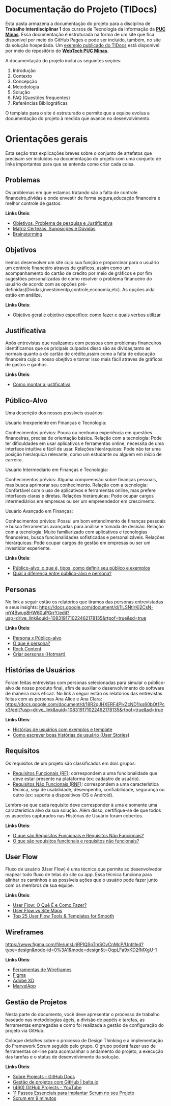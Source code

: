 # Documentação do Projeto (TIDocs)

Esta pasta armazena a documentação do projeto para a disciplina de **Trabalho Interdisciplinar 1** dos cursos de Tecnologia da Informação da **[PUC Minas](https://pucminas.br)**. Essa documentação é estruturada na forma de um site que fica disponível por meio do GitHub Pages e pode ser incluído, também, no site da solução hospedada. Um [exemplo publicado do TIDocs](https://webtech-puc-minas.github.io/ti1-template/) está disponível por meio do repositório do **[WebTech PUC Minas](https://github.com/webtech-pucminas)**.

A documentação do projeto inclui as seguintes seções:

1. Introdução
2. Contexto
3. Concepção
4. Metodologia
5. Solução
6. FAQ (Questões frequentes)
7. Referências Bibliográficas

O template para o site é estruturado e permite que a equipe evolua a documentação do projeto à medida que avance no desenvolvimento.

# Orientações gerais

Esta seção traz explicações breves sobre o conjunto de artefatos que precisam ser incluídos na documentação do projeto com uma conjunto de links importantes para que se entenda como criar cada coisa. 

## Problemas

Os problemas em que estamos tratando são a falta de controle financeiro,dívidas e onde envestir de forma segura,educação financeira e melhor controle de gastos.

**Links Úteis**:

- [Objetivos, Problema de pesquisa e Justificativa](https://medium.com/@versioparole/objetivos-problema-de-pesquisa-e-justificativa-c98c8233b9c3)
- [Matriz Certezas, Suposições e Dúvidas](https://medium.com/educa%C3%A7%C3%A3o-fora-da-caixa/matriz-certezas-suposi%C3%A7%C3%B5es-e-d%C3%BAvidas-fa2263633655)
- [Brainstorming](https://www.euax.com.br/2018/09/brainstorming/)

## Objetivos

Iremos desenvolver um site cujo sua função e proporcinar para o usuário um controle financeiro atraves de gráficos, assim como um acompanhamento do cartão de credito por meio de gráficos e por fim sugestões personalizadas de como resolver o problema financeiro do usuário de acordo com as opções pré-definidas(Dívidas,investimentp,controle,economia,etc).
As opções aida estão em análize.

**Links Úteis**:

- [Objetivo geral e objetivo específico: como fazer e quais verbos utilizar](https://blog.mettzer.com/diferenca-entre-objetivo-geral-e-objetivo-especifico/)

## Justificativa

Após entrevistas que realizamos com pessoas com problemas financeiros identificamos que os pricipais culpados disso são as dívidas,tanto as normais quanto a do cartão de crédito,assim como a falta de educação financeira cujo o nosso obejtivo e tornar isso mais fácil atraves de gráficos de gastos e ganhos.

**Links Úteis**:

- [Como montar a justificativa](https://guiadamonografia.com.br/como-montar-justificativa-do-tcc/)

## Público-Alvo

Uma descrição dos nossos possíveis usuários:

Usuário Inexperiente em Finanças e Tecnologia:

Conhecimentos prévios: Pouca ou nenhuma experiência em questões financeiras, precisa de orientação básica.
Relação com a tecnologia: Pode ter dificuldades em usar aplicativos e ferramentas online, necessita de uma interface intuitiva e fácil de usar.
Relações hierárquicas: Pode não ter uma posição hierárquica relevante, como um estudante ou alguém em início de carreira.

Usuário Intermediário em Finanças e Tecnologia:

Conhecimentos prévios: Alguma compreensão sobre finanças pessoais, mas busca aprimorar seu conhecimento.
Relação com a tecnologia: Confortável com o uso de aplicativos e ferramentas online, mas prefere interfaces claras e diretas.
Relações hierárquicas: Pode ocupar cargos intermediários em empresas ou ser um empreendedor em crescimento.

Usuário Avançado em Finanças:

Conhecimentos prévios: Possui um bom entendimento de finanças pessoais e busca ferramentas avançadas para análise e tomada de decisão.
Relação com a tecnologia: Muito familiarizado com aplicativos e tecnologias financeiras, busca funcionalidades sofisticadas e personalizáveis.
Relações hierárquicas: Pode ocupar cargos de gestão em empresas ou ser um investidor experiente.

**Links Úteis**:

- [Público-alvo: o que é, tipos, como definir seu público e exemplos](https://klickpages.com.br/blog/publico-alvo-o-que-e/)
- [Qual a diferença entre público-alvo e persona?](https://rockcontent.com/blog/diferenca-publico-alvo-e-persona/)

## Personas

No link a seguir estão os relatórios que tiramos das personas entrevistadas e seus insights: https://docs.google.com/document/d/1lLSNtirKj2CsN-mY4Bwup8HW60uPGrrY/edit?usp=drive_link&ouid=108319171022462178135&rtpof=true&sd=true

**Links Úteis**:

- [Persona x Público-alvo](https://flammo.com.br/blog/persona-e-publico-alvo-qual-a-diferenca/)
- [O que é persona?](https://resultadosdigitais.com.br/blog/persona-o-que-e/)
- [Rock Content](https://rockcontent.com/blog/personas/)
- [Criar personas (Hotmart)](https://blog.hotmart.com/pt-br/como-criar-persona-negocio/)

## Histórias de Usuários

Foram feitas entrevistas com personas selecionadas para simular o público-alvo de nosso produto final, afim de auxiliar o desenvolvimento do software de maneira mais eficaz. No link a seguir estão os relatórios das entrevistas feitas com as personas Ana Alice e Ana Clara: 
https://docs.google.com/document/d/18R2qJHXERF4PlkZcND1lxs60bOt1Pcx3/edit?usp=drive_link&ouid=108319171022462178135&rtpof=true&sd=true

**Links Úteis**:

- [Histórias de usuários com exemplos e template](https://www.atlassian.com/br/agile/project-management/user-stories)
- [Como escrever boas histórias de usuário (User Stories)](https://medium.com/vertice/como-escrever-boas-users-stories-hist%C3%B3rias-de-usu%C3%A1rios-b29c75043fac)

## Requisitos

Os requisitos de um projeto são classificados em dois grupos:

- [Requisitos Funcionais (RF)](https://pt.wikipedia.org/wiki/Requisito_funcional):
  correspondem a uma funcionalidade que deve estar presente na plataforma (ex: cadastro de usuário).
- [Requisitos Não Funcionais (RNF)](https://pt.wikipedia.org/wiki/Requisito_n%C3%A3o_funcional):
  correspondem a uma característica técnica, seja de usabilidade, desempenho, confiabilidade, segurança ou outro (ex: suporte a dispositivos iOS e Android).

Lembre-se que cada requisito deve corresponder à uma e somente uma característica alvo da sua solução. Além disso, certifique-se de que todos os aspectos capturados nas Histórias de Usuário foram cobertos.

**Links Úteis**:

- [O que são Requisitos Funcionais e Requisitos Não Funcionais?](https://codificar.com.br/requisitos-funcionais-nao-funcionais/)
- [O que são requisitos funcionais e requisitos não funcionais?](https://analisederequisitos.com.br/requisitos-funcionais-e-requisitos-nao-funcionais-o-que-sao/)

## User Flow

Fluxo de usuário (User Flow) é uma técnica que permite ao desenvolvedor mapear todo fluxo de telas do site ou app. Essa técnica funciona para alinhar os caminhos e as possíveis ações que o usuário pode fazer junto com os membros de sua equipe.

**Links Úteis**:

- [User Flow: O Quê É e Como Fazer?](https://medium.com/7bits/fluxo-de-usu%C3%A1rio-user-flow-o-que-%C3%A9-como-fazer-79d965872534)
- [User Flow vs Site Maps](http://designr.com.br/sitemap-e-user-flow-quais-as-diferencas-e-quando-usar-cada-um/)
- [Top 25 User Flow Tools &amp; Templates for Smooth](https://www.mockplus.com/blog/post/user-flow-tools)

## Wireframes

https://www.figma.com/file/unsLrjRPIQSpTmSOvCnMcP/Untitled?type=design&node-id=0%3A1&mode=design&t=OqpLFa9xKD2fMXgU-1

**Links Úteis**:

- [Ferramentas de Wireframes](https://rockcontent.com/blog/wireframes/)
- [Figma](https://www.figma.com/)
- [Adobe XD](https://www.adobe.com/br/products/xd.html#scroll)
- [MarvelApp](https://marvelapp.com/developers/documentation/tutorials/)

## Gestão de Projetos

 Nesta parte do documento, você deve apresentar  o processo de trabalho baseado nas metodologias ágeis, a divisão de papéis e tarefas, as ferramentas empregadas e como foi realizada a gestão de configuração do projeto via GitHub.

Coloque detalhes sobre o processo de Design Thinking e a implementação do Framework Scrum seguido pelo grupo. O grupo poderá fazer uso de ferramentas on-line para acompanhar o andamento do projeto, a execução das tarefas e o status de desenvolvimento da solução.

**Links Úteis**:

- [Sobre Projects - GitHub Docs](https://docs.github.com/pt/issues/planning-and-tracking-with-projects/learning-about-projects/about-projects)
- [Gestão de projetos com GitHub | balta.io](https://balta.io/blog/gestao-de-projetos-com-github)
- [(460) GitHub Projects - YouTube](https://www.youtube.com/playlist?list=PLiO7XHcmTsldZR93nkTFmmWbCEVF_8F5H)
- [11 Passos Essenciais para Implantar Scrum no seu Projeto](https://mindmaster.com.br/scrum-11-passos/)
- [Scrum em 9 minutos](https://www.youtube.com/watch?v=XfvQWnRgxG0)
